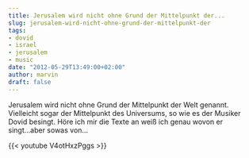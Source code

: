 ```yaml
---
title: Jerusalem wird nicht ohne Grund der Mittelpunkt der...
slug: jerusalem-wird-nicht-ohne-grund-der-mittelpunkt-der
tags:
- dovid
- israel
- jerusalem
- music
date: "2012-05-29T13:49:00+02:00"
author: marvin
draft: false
---
```

Jerusalem wird nicht ohne Grund der Mittelpunkt der Welt genannt.
Vielleicht sogar der Mittelpunkt des Universums, so wie es der Musiker
Dovid besingt. Höre ich mir die Texte an weiß ich genau wovon er
singt...aber sowas von...

{{< youtube V4otHxzPggs >}}